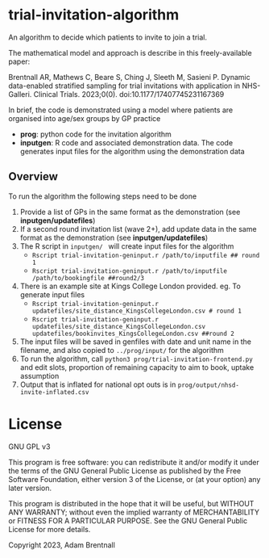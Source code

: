 # trial-invitation-algorithm

An algorithm to decide which patients to invite to join a trial.

The mathematical model and approach is describe in this freely-available paper:

Brentnall AR, Mathews C, Beare S, Ching J, Sleeth M, Sasieni P. Dynamic data-enabled stratified sampling for trial invitations with application in NHS-Galleri. Clinical Trials. 2023;0(0). doi:10.1177/17407745231167369

In brief, the code is demonstrated using a model where patients are organised into age/sex groups by GP practice

- **prog**: python code for the invitation algorithm
- **inputgen**: R code and associated demonstration data. The code generates input files for the algorithm using the demonstration data

## Overview 

To run the algorithm the following steps need to be done

1. Provide a list of GPs in the same format as the demonstration (see **inputgen/updatefiles**)
1. If a second round invitation list (wave 2+), add update data in the same format as the demonstration (see **inputgen/updatefiles**)
1. The R script in `inputgen/ ` will create input files for the algorithm 
	* `Rscript trial-invitation-geninput.r /path/to/inputfile ## round 1`
	* `Rscript trial-invitation-geninput.r /path/to/inputfile /path/to/bookingfile ##round2/3`
1. There is an example site at Kings College London provided. eg. To generate input files
	* `Rscript trial-invitation-geninput.r updatefiles/site_distance_KingsCollegeLondon.csv # round 1`
	* `Rscript trial-invitation-geninput.r updatefiles/site_distance_KingsCollegeLondon.csv updatefiles/bookinvites_KingsCollegeLondon.csv ##round 2`
1. The input files will be saved in genfiles with date and unit name in the filename, and also copied to `../prog/input/` for the algorithm
1. To run the algorithm, call `python3 prog/trial-invitation-frontend.py` and edit slots, proportion of remaining capacity to aim to book, uptake assumption
1. Output that is inflated for national opt outs is in `prog/output/nhsd-invite-inflated.csv`
 
# License

GNU GPL v3

 This program is free software: you can redistribute it and/or modify it under the terms of the GNU General Public License as published by the Free Software Foundation, either version 3 of the License, or (at your option) any later version.

This program is distributed in the hope that it will be useful, but WITHOUT ANY WARRANTY; without even the implied warranty of MERCHANTABILITY or FITNESS FOR A PARTICULAR PURPOSE. See the GNU General Public License for more details.


Copyright 2023, Adam Brentnall

